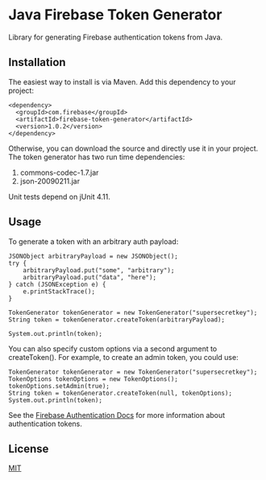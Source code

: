 # Java Firebase Token Generator

Library for generating Firebase authentication tokens from Java.

## Installation
The easiest way to install is via Maven. Add this dependency to your project:

```
<dependency>
  <groupId>com.firebase</groupId>
  <artifactId>firebase-token-generator</artifactId>
  <version>1.0.2</version>
</dependency>
```

Otherwise, you can download the source and directly use it in your project. The
token generator has two run time dependencies:

1. commons-codec-1.7.jar
2. json-20090211.jar

Unit tests depend on jUnit 4.11.

## Usage
To generate a token with an arbitrary auth payload:

```
JSONObject arbitraryPayload = new JSONObject();
try {
    arbitraryPayload.put("some", "arbitrary");
    arbitraryPayload.put("data", "here");
} catch (JSONException e) {
    e.printStackTrace();
}   
    
TokenGenerator tokenGenerator = new TokenGenerator("supersecretkey");
String token = tokenGenerator.createToken(arbitraryPayload);
    
System.out.println(token);
```

You can also specify custom options via a second argument to createToken().  For example, to create an admin token, you could use:

```
TokenGenerator tokenGenerator = new TokenGenerator("supersecretkey");
TokenOptions tokenOptions = new TokenOptions();
tokenOptions.setAdmin(true);
String token = tokenGenerator.createToken(null, tokenOptions);
System.out.println(token);
```

See the [Firebase Authentication Docs](https://www.firebase.com/docs/security/authentication.html) for more information about authentication tokens.

License
-------
[MIT](http://firebase.mit-license.org)

